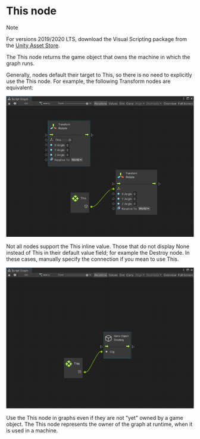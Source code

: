 # This node

> [!NOTE]
> For versions 2019/2020 LTS, download the Visual Scripting package from the [Unity Asset Store](https://assetstore.unity.com/packages/tools/visual-bolt-163802).

The This node returns the game object that owns the machine in which the graph runs.

Generally, nodes default their target to This, so there is no need to explicitly use the This node. For example, the following Transform nodes are equivalent:

![](images/vs-this-self-node-example.png)

Not all nodes support the This inline value. Those that do not display None instead of This in their default value field; for example the Destroy node. In these cases, manually specify the connection if you mean to use This.


![](images/vs-this-self-node-example-2.png)


Use the This node in graphs even if they are not "yet" owned by a game object. The This node represents the owner of the graph at runtime, when it is used in a machine.
